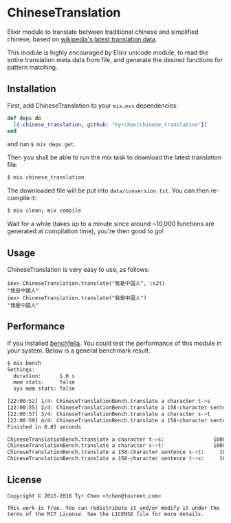 ChineseTranslation
==================

Elixir module to translate between traditional chinese and simplified chinese, based on [wikipedia's latest translation data](http://svn.wikimedia.org/svnroot/mediawiki/trunk/phase3/includes/ZhConversion.php).

This module is highly encouraged by Elixir unicode module, to read the entire translation meta data from file, and generate the desired functions for pattern matching.

## Installation

First, add ChineseTranslation to your `mix.exs` dependencies:

```elixir
def deps do
  [{:chinese_translation, github: "tyrchen/chinese_translation"}]
end
```

and run `$ mix deps.get`.

Then you shall be able to run the mix task to download the latest translation file:

```bash
$ mix chinese_translation
```

The downloaded file will be put into `data/conversion.txt`. You can then re-compile it:

```bash
$ mix clean; mix compile
```

Wait for a while (takes up to a minute since around ~10,000 functions are generated at compilation time), you're then good to go!

## Usage

ChineseTranslation is very easy to use, as follows:

```iex
iex> ChineseTranslation.translate("我是中国人", :s2t)
"我是中國人"
iex> ChineseTranslation.translate("我是中國人")
"我是中国人"
```

## Performance

If you installed [benchfella](https://github.com/alco/benchfella). You could test the performance of this module in your system. Below is a general benchmark result.

```bash
$ mix bench
Settings:
  duration:      1.0 s
  mem stats:     false
  sys mem stats: false

[22:00:52] 1/4: ChineseTranslationBench.translate a character t->s
[22:00:55] 2/4: ChineseTranslationBench.translate a 158-character sentence s->t
[22:00:57] 3/4: ChineseTranslationBench.translate a character s->t
[22:00:59] 4/4: ChineseTranslationBench.translate a 158-character sentence t->s
Finished in 8.85 seconds

ChineseTranslationBench.translate a character t->s:                10000000   0.25 µs/op
ChineseTranslationBench.translate a character s->t:                10000000   0.25 µs/op
ChineseTranslationBench.translate a 158-character sentence s->t:     100000   14.56 µs/op
ChineseTranslationBench.translate a 158-character sentence t->s:     100000   14.71 µs/op
```
## License

    Copyright © 2015-2016 Tyr Chen <tchen@toureet.com>

    This work is free. You can redistribute it and/or modify it under the
    terms of the MIT License. See the LICENSE file for more details.
